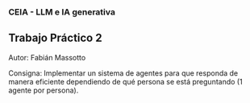 ### CEIA - LLM e IA generativa

## Trabajo Práctico 2

Autor: Fabián Massotto

Consigna: Implementar un sistema de agentes
para que responda de manera eficiente dependiendo de qué
persona se está preguntando (1 agente por persona).
